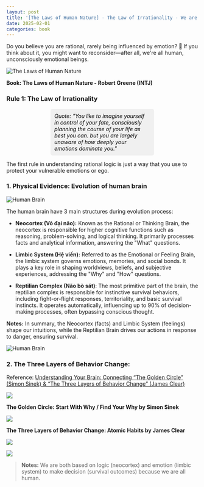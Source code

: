 ```yaml
---
layout: post
title: '[The Laws of Human Nature] - The Law of Irrationality - We are all Irrational Human 🤔'
date: 2025-02-01
categories: book
---
```


Do you believe you are rational, rarely being influenced by emotion? 🤔 If you think about it, you might want to reconsider—after all, we're all human, unconsciously emotional beings.

<style>
    .quote-box {
      background-color: #f0f0f0;
      color: black;
      padding: 10px;
      border-radius: 5px;
      font-style: italic;
      width: 50%;
      margin: 10px auto;
    }

    @media (max-width: 768px) {
        .quote-box {
            width: 95%;
            font-size: 1rem;
        }
    }
</style>

![The Laws of Human Nature ](https://m.media-amazon.com/images/I/61UPuQRgNKL._SY522_.jpg)

**Book: The Laws of Human Nature - Robert Greene (INTJ)**

### Rule 1: The Law of Irrationality

<div class="quote-box">
   Quote: "You like to imagine yourself in control of your fate, consciously planning the course of your life as best you can. but you are largely unaware of how deeply your emotions dominate you."
</div>

The first rule in understanding rational logic is just a way that you use to protect your vulnerable emotions or ego.

### 1. Physical Evidence: Evolution of human brain

![Human Brain](https://miro.medium.com/v2/resize:fit:918/0*xPUfiJHYQCH-EjSZ)

The human brain have 3 main structures during evolution process:

- **Neocortex (Vỏ đại não):** Known as the Rational or Thinking Brain, the neocortex is responsible for higher cognitive functions such as reasoning, problem-solving, and logical thinking. It primarily processes facts and analytical information, answering the "What" questions.

- **Limbic System (Hệ viền):** Referred to as the Emotional or Feeling Brain, the limbic system governs emotions, memories, and social bonds. It plays a key role in shaping worldviews, beliefs, and subjective experiences, addressing the "Why" and "How" questions.

- **Reptilian Complex (Não bò sát)**: The most primitive part of the brain, the reptilian complex is responsible for instinctive survival behaviors, including fight-or-flight responses, territoriality, and basic survival instincts. It operates automatically, influencing up to 90% of decision-making processes, often bypassing conscious thought.

**Notes:** In summary, the Neocortex (facts) and Limbic System (feelings) shape our intuitions, while the Reptilian Brain drives our actions in response to danger, ensuring survival.

![Human Brain](https://incident-prevention.com/wp-content/uploads/2024/02/Neo-Limbic-Image-e1708614756354.jpg)

### 2. The Three Layers of Behavior Change:

Reference: [Understanding Your Brain: Connecting “The Golden Circle” (Simon Sinek) & “The Three Layers of Behavior Change” (James Clear)](https://medium.com/@slowwco/understanding-your-brain-connecting-the-golden-circle-simon-sinek-the-three-layers-of-8750e7478df5)

![](https://miro.medium.com/v2/resize:fit:1400/format:webp/0*ky1hc2Z0rwtHCBfR.jpg)

**The Golden Circle: Start With Why / Find Your Why by Simon Sinek**

![](https://miro.medium.com/v2/resize:fit:1400/format:webp/0*ASWjIimLG5vxN4ao.jpg)

**The Three Layers of Behavior Change: Atomic Habits by James Clear**

![](https://miro.medium.com/v2/resize:fit:1400/format:webp/0*XK3-NBjDZJbGfTUk.jpg)

![](https://miro.medium.com/v2/resize:fit:1400/format:webp/0*ibbBCWg3KrAvC-rj.jpg)

> **Notes:** We are both based on logic (neocortex) and emotion (limbic system) to make decision (survival outcomes) because we are all human.
